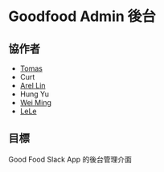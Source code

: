 # Goodfood Admin 後台

## 協作者

* [Tomas](https://github.com/horsekitlin)
* Curt
* [Arel Lin](https://github.com/godlike0108)
* Hung Yu
* [Wei Ming](https://github.com/Akira543152)
* [LeLe](https://github.com/scps960423)


## 目標

Good Food Slack App 的後台管理介面
